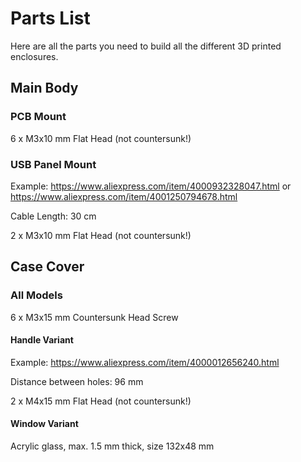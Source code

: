 # Parts List

Here are all the parts you need to build all the different 3D printed enclosures.

## Main Body

### PCB Mount

6 x M3x10 mm Flat Head (not countersunk!)

### USB Panel Mount

Example: https://www.aliexpress.com/item/4000932328047.html or https://www.aliexpress.com/item/4001250794678.html

Cable Length: 30 cm

2 x M3x10 mm Flat Head (not countersunk!)

## Case Cover

### All Models

6 x M3x15 mm Countersunk Head Screw

#### Handle Variant

Example: https://www.aliexpress.com/item/4000012656240.html

Distance between holes: 96 mm

2 x M4x15 mm Flat Head (not countersunk!)

#### Window Variant

Acrylic glass, max. 1.5 mm thick, size 132x48 mm
